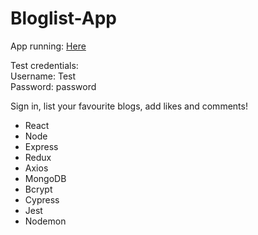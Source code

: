 # Bloglist-App

App running: [Here](https://blogit.fly.dev//)

Test credentials: <br>
Username: Test <br>
Password: password <br>

Sign in, list your favourite blogs, add likes and comments!

- React
- Node
- Express
- Redux
- Axios
- MongoDB
- Bcrypt
- Cypress
- Jest
- Nodemon
